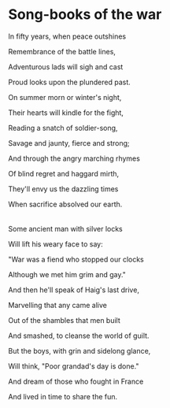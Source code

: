 # Song-books of the war

In fifty years, when peace outshines

Remembrance of the battle lines,

Adventurous lads will sigh and cast

Proud looks upon the plundered past.

On summer morn or winter's night,

Their hearts will kindle for the fight,

Reading a snatch of soldier-song,

Savage and jaunty, fierce and strong;

And through the angry marching rhymes

Of blind regret and haggard mirth,

They'll envy us the dazzling times

When sacrifice absolved our earth.

###### 

Some ancient man with silver locks

Will lift his weary face to say:

"War was a fiend who stopped our clocks

Although we met him grim and gay."

And then he'll speak of Haig's last drive,

Marvelling that any came alive

Out of the shambles that men built

And smashed, to cleanse the world of guilt.

But the boys, with grin and sidelong glance,

Will think, "Poor grandad's day is done."

And dream of those who fought in France

And lived in time to share the fun.

